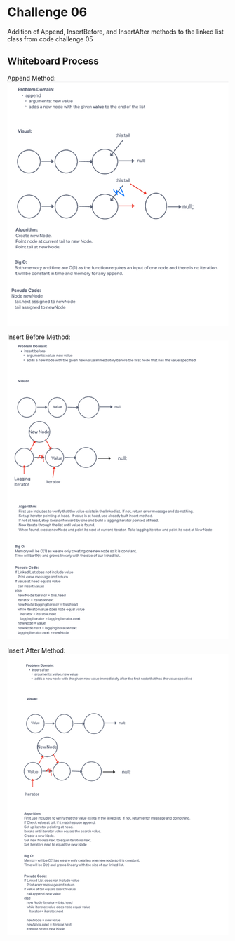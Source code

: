 # Challenge 06
Addition of Append, InsertBefore, and InsertAfter methods to the linked list class from code challenge 05

## Whiteboard Process
Append Method:
![Append Method](Resources/Append.png)

Insert Before Method:
![Insert Before](Resources/InsertBefore.png)

Insert After Method:
![Insert After](Resources/InsertAfter.png)

